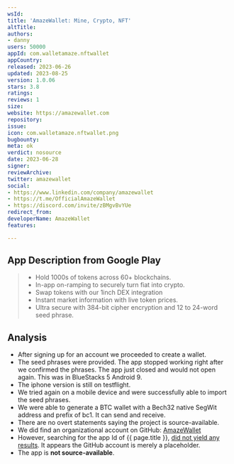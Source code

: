 ```yaml
---
wsId: 
title: 'AmazeWallet: Mine, Crypto, NFT'
altTitle: 
authors:
- danny
users: 50000
appId: com.walletamaze.nftwallet
appCountry: 
released: 2023-06-26
updated: 2023-08-25
version: 1.0.06
stars: 3.8
ratings: 
reviews: 1
size: 
website: https://amazewallet.com
repository: 
issue: 
icon: com.walletamaze.nftwallet.png
bugbounty: 
meta: ok
verdict: nosource
date: 2023-06-28
signer: 
reviewArchive: 
twitter: amazewallet
social:
- https://www.linkedin.com/company/amazewallet
- https://t.me/OfficialAmazeWallet
- https://discord.com/invite/zBMgvBvYUe
redirect_from: 
developerName: AmazeWallet
features: 

---
```


## App Description from Google Play

> - Hold 1000s of tokens across 60+ blockchains.
> - In-app on-ramping to securely turn fiat into crypto.
> - Swap tokens with our 1inch DEX integration
> - Instant market information with live token prices.
> - Ultra secure with 384-bit cipher encryption and 12 to 24-word seed phrase.

## Analysis

- After signing up for an account we proceeded to create a wallet.
- The seed phrases were provided. The app stopped working right after we confirmed the phrases. The app just closed and would not open again. This was in BlueStacks 5 Android 9.
- The iphone version is still on testflight.
- We tried again on a mobile device and were successfully able to import the seed phrases.
- We were able to generate a BTC wallet with a Bech32 native SegWit address and prefix of bc1. It can send and receive.
- There are no overt statements saying the project is source-available.
- We did find an organizational account on GitHub: [AmazeWallet](https://github.com/WeAreAmaze/amazewallet)
- However, searching for the app Id of {{ page.title }}, [did not yield any results](https://github.com/search?q=org%3AWeAreAmaze%20com.walletamaze.nftwallet&type=code). It appears the GitHub account is merely a placeholder.
- The app is **not source-available**.
